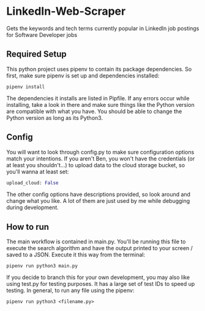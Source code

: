 # LinkedIn-Web-Scraper
Gets the keywords and tech terms currently popular in LinkedIn job postings for Software Developer jobs

## Required Setup
This python project uses pipenv to contain its package dependencies. So first, make sure pipenv is set up and dependencies installed:
```
pipenv install
```
The dependencies it installs are listed in Pipfile. If any errors occur while installing, take a look in there and make sure things like the Python version are compatible with
what you have. You should be able to change the Python version as long as its Python3.

## Config
You will want to look through config.py to make sure configuration options match your intentions.
If you aren't Ben, you won't have the credentials (or at least you shouldn't...) to upload data to the cloud storage bucket, so you'll wanna at least set:
```python
upload_cloud: False
```
The other config options have descriptions provided, so look around and change what you like.  A lot of them are just used by me while debugging during development.

## How to run
The main workflow is contained in main.py.  You'll be running this file to execute the search algorithm and have the output printed to your screen / saved to a JSON.
Execute it this way from the terminal:
```
pipenv run python3 main.py
```
If you decide to branch this for your own development, you may also like using test.py for testing purposes. It has a large set of test IDs to speed up testing.
In general, to run any file using the pipenv:
```
pipenv run python3 <filename.py>
```
